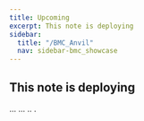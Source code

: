 ```yaml
---
title: Upcoming
excerpt: This note is deploying
sidebar:
  title: "/BMC_Anvil"
  nav: sidebar-bmc_showcase
---
```


## This note is deploying

... ... .. .
